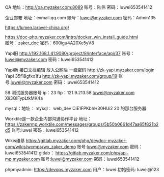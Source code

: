 OA
地址：http://oa.myzaker.com:8089
账号：陆伟
密码：luwei653541412


企业邮箱
地址：exmail.qq.com
账号：luwei@myzaker.com
密码：Admin135



https://lumen.laravel-china.org/


https://doc-php.myzaker.com/intro/docker_win_install_guide.html     
账号：zaker_doc
密码：600igu4A20Xe5yV8


Yapi旧
http://192.168.1.41:9080/project/8/interface/api/37
账号：luwei@myzaker.com
密码：luwei653541412

Yapi新 接口文档编辑
放入公网后
一级密码
	http://zk-yapi.myzaker.com/login
	Yapi
	35f18gfxx1fu 
http://zk-yapi.myzaker.com/group/19
账号:luwei@myzaker.com
密码：luwei653541412 


58 测试服务器账号
ip：23
ftp：121.9.213.58
luwei@myzaker.com
Xii3QIFypLtkMK4a

mysql：地址：
mysql：
web_dev
CiE1FPKbhH30HUi2
20 的那台服务器


Worktile是一款企业内部沟通协作平台
地址：https://zakermp.worktile.com/messages/groups/5b50b0661d47aa65f821b2d5
账号:luwei
密码：luwei653541412

Wikis维基
https://gitlab.myzaker.com/php/devdoc-myzaker-com/wikis/wcmps/wx_zaker_demo
账号:luwei@myzaker.com
密码：luwei653541412
gitlab：
https://gitlab.myzaker.com/php/api-mp.myzaker.com
账号:luwei@myzaker.com
密码：luwei653541412

phpmyadmin:  https://devops.myzaker.com
用户：luwei
初始密码:  luwei@123